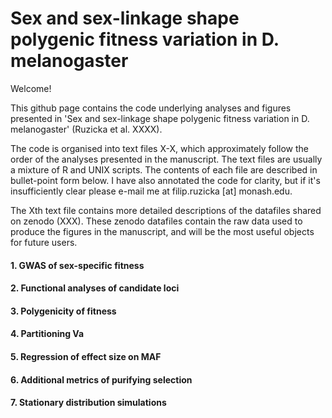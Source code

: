 # Sex and sex-linkage shape polygenic fitness variation in D. melanogaster

Welcome!

This github page contains the code underlying analyses and figures presented in 'Sex and sex-linkage shape polygenic fitness variation in D. melanogaster' (Ruzicka et al. XXXX).

The code is organised into text files X-X, which approximately follow the order of the analyses presented in the manuscript. The text files are usually a mixture of R and UNIX scripts. The contents of each file are described in bullet-point form below. I have also annotated the code for clarity, but if it's insufficiently clear please e-mail me at filip.ruzicka [at] monash.edu.

The Xth text file contains more detailed descriptions of the datafiles shared on zenodo (XXX). These zenodo datafiles contain the raw data used to produce the figures in the manuscript, and will be the most useful objects for future users.

#### 1. GWAS of sex-specific fitness

#### 2. Functional analyses of candidate loci

#### 3. Polygenicity of fitness

#### 4. Partitioning Va

#### 5. Regression of effect size on MAF

#### 6. Additional metrics of purifying selection

#### 7. Stationary distribution simulations


